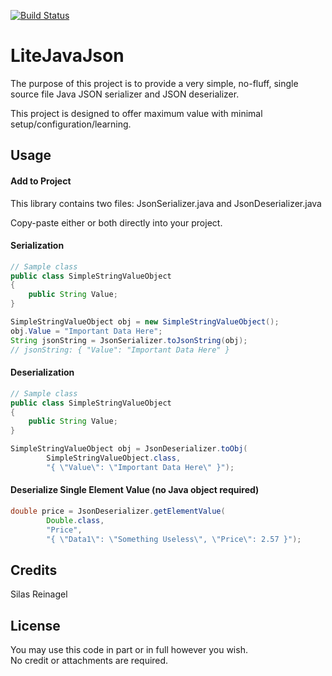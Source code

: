 [![Build Status](https://travis-ci.org/TheoConfidor/LiteJavaJson.svg?branch=master)](https://travis-ci.org/TheoConfidor/LiteJavaJson)

# LiteJavaJson

The purpose of this project is to provide a very simple, no-fluff, single source file Java JSON serializer and JSON deserializer.

This project is designed to offer maximum value with minimal setup/configuration/learning. 

## Usage

#### Add to Project

This library contains two files: JsonSerializer.java and JsonDeserializer.java  

Copy-paste either or both directly into your project.

#### Serialization

```Java
// Sample class
public class SimpleStringValueObject
{
    public String Value;
}

SimpleStringValueObject obj = new SimpleStringValueObject();
obj.Value = "Important Data Here";
String jsonString = JsonSerializer.toJsonString(obj); 
// jsonString: { "Value": "Important Data Here" }
```

#### Deserialization

```Java
// Sample class
public class SimpleStringValueObject
{
    public String Value;
}

SimpleStringValueObject obj = JsonDeserializer.toObj(
	    SimpleStringValueObject.class, 
	    "{ \"Value\": \"Important Data Here\" }");
```

#### Deserialize Single Element Value (no Java object required)


```Java
double price = JsonDeserializer.getElementValue(
        Double.class, 
        "Price", 
		"{ \"Data1\": \"Something Useless\", \"Price\": 2.57 }");
```

## Credits

Silas Reinagel

## License

You may use this code in part or in full however you wish.  
No credit or attachments are required.